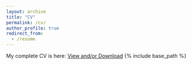 ```yaml
---
layout: archive
title: "CV"
permalink: /cv/
author_profile: true
redirect_from:
  - /resume
---
```


My complete CV is here: <a href="https://utsoree.github.io/files/CV_Utsoree_August2024.pdf" target="_blank">View and/or Download</a>
{% include base_path %}


